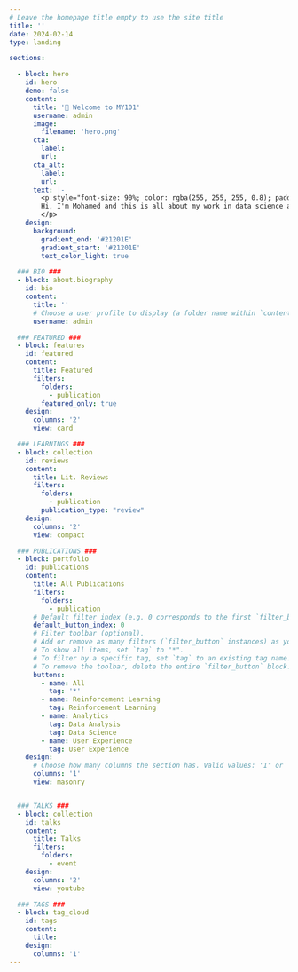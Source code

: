 ```yaml
---
# Leave the homepage title empty to use the site title
title: ''
date: 2024-02-14
type: landing

sections:

  - block: hero
    id: hero
    demo: false
    content:
      title: '👋 Welcome to MY101'
      username: admin
      image:
        filename: 'hero.png'
      cta:
        label: 
        url: 
      cta_alt:
        label: 
        url: 
      text: |-
        <p style="font-size: 90%; color: rgba(255, 255, 255, 0.8); padding-top: 1rem;">
        Hi, I'm Mohamed and this is all about my work in data science and research. I care about how data can help us understand our world better and, more importantly, the world inside us (the brain). 
        </p>
    design:
      background:
        gradient_end: '#21201E'
        gradient_start: '#21201E'
        text_color_light: true

  ### BIO ###
  - block: about.biography
    id: bio
    content:
      title: ''
      # Choose a user profile to display (a folder name within `content/authors/`)
      username: admin

  ### FEATURED ###
  - block: features
    id: featured
    content:
      title: Featured
      filters:
        folders:
          - publication
        featured_only: true
    design:
      columns: '2'
      view: card

  ### LEARNINGS ###
  - block: collection
    id: reviews
    content:
      title: Lit. Reviews
      filters:
        folders:
          - publication
        publication_type: "review"
    design:
      columns: '2'
      view: compact

  ### PUBLICATIONS ###
  - block: portfolio
    id: publications
    content:
      title: All Publications
      filters:
        folders:
          - publication
      # Default filter index (e.g. 0 corresponds to the first `filter_button` instance below).
      default_button_index: 0
      # Filter toolbar (optional).
      # Add or remove as many filters (`filter_button` instances) as you like.
      # To show all items, set `tag` to "*".
      # To filter by a specific tag, set `tag` to an existing tag name.
      # To remove the toolbar, delete the entire `filter_button` block.
      buttons:
        - name: All
          tag: '*'
        - name: Reinforcement Learning
          tag: Reinforcement Learning
        - name: Analytics
          tag: Data Analysis
          tag: Data Science 
        - name: User Experience
          tag: User Experience
    design:
      # Choose how many columns the section has. Valid values: '1' or '2'.
      columns: '1'
      view: masonry


  ### TALKS ### 
  - block: collection
    id: talks
    content: 
      title: Talks
      filters: 
        folders: 
          - event
    design: 
      columns: '2'
      view: youtube

  ### TAGS ###
  - block: tag_cloud
    id: tags
    content:
      title: 
    design:
      columns: '1'
---
```


